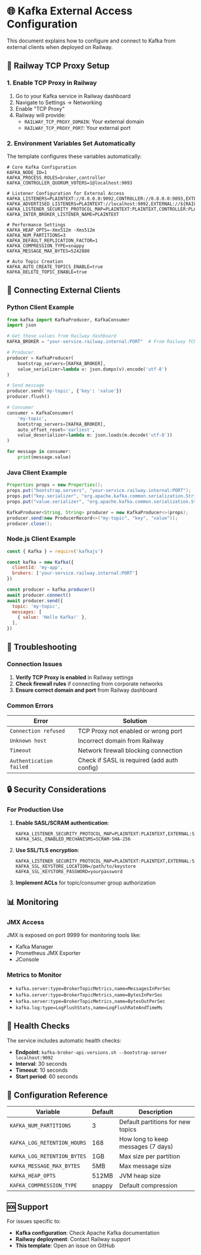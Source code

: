 # 🌐 Kafka External Access Configuration

This document explains how to configure and connect to Kafka from external clients when deployed on Railway.

## 🚀 Railway TCP Proxy Setup

### 1. Enable TCP Proxy in Railway
1. Go to your Kafka service in Railway dashboard
2. Navigate to Settings → Networking
3. Enable "TCP Proxy"
4. Railway will provide:
   - `RAILWAY_TCP_PROXY_DOMAIN`: Your external domain
   - `RAILWAY_TCP_PROXY_PORT`: Your external port

### 2. Environment Variables Set Automatically

The template configures these variables automatically:

```env
# Core Kafka Configuration
KAFKA_NODE_ID=1
KAFKA_PROCESS_ROLES=broker,controller
KAFKA_CONTROLLER_QUORUM_VOTERS=1@localhost:9093

# Listener Configuration for External Access
KAFKA_LISTENERS=PLAINTEXT://0.0.0.0:9092,CONTROLLER://0.0.0.0:9093,EXTERNAL://0.0.0.0:9094
KAFKA_ADVERTISED_LISTENERS=PLAINTEXT://localhost:9092,EXTERNAL://${RAILWAY_TCP_PROXY_DOMAIN}:${RAILWAY_TCP_PROXY_PORT}
KAFKA_LISTENER_SECURITY_PROTOCOL_MAP=PLAINTEXT:PLAINTEXT,CONTROLLER:PLAINTEXT,EXTERNAL:PLAINTEXT
KAFKA_INTER_BROKER_LISTENER_NAME=PLAINTEXT

# Performance Settings
KAFKA_HEAP_OPTS=-Xmx512m -Xms512m
KAFKA_NUM_PARTITIONS=3
KAFKA_DEFAULT_REPLICATION_FACTOR=1
KAFKA_COMPRESSION_TYPE=snappy
KAFKA_MESSAGE_MAX_BYTES=5242880

# Auto Topic Creation
KAFKA_AUTO_CREATE_TOPICS_ENABLE=true
KAFKA_DELETE_TOPIC_ENABLE=true
```

## 📡 Connecting External Clients

### Python Client Example

```python
from kafka import KafkaProducer, KafkaConsumer
import json

# Get these values from Railway dashboard
KAFKA_BROKER = "your-service.railway.internal:PORT"  # From Railway TCP Proxy

# Producer
producer = KafkaProducer(
    bootstrap_servers=[KAFKA_BROKER],
    value_serializer=lambda v: json.dumps(v).encode('utf-8')
)

# Send message
producer.send('my-topic', {'key': 'value'})
producer.flush()

# Consumer
consumer = KafkaConsumer(
    'my-topic',
    bootstrap_servers=[KAFKA_BROKER],
    auto_offset_reset='earliest',
    value_deserializer=lambda m: json.loads(m.decode('utf-8'))
)

for message in consumer:
    print(message.value)
```

### Java Client Example

```java
Properties props = new Properties();
props.put("bootstrap.servers", "your-service.railway.internal:PORT");
props.put("key.serializer", "org.apache.kafka.common.serialization.StringSerializer");
props.put("value.serializer", "org.apache.kafka.common.serialization.StringSerializer");

KafkaProducer<String, String> producer = new KafkaProducer<>(props);
producer.send(new ProducerRecord<>("my-topic", "key", "value"));
producer.close();
```

### Node.js Client Example

```javascript
const { Kafka } = require('kafkajs')

const kafka = new Kafka({
  clientId: 'my-app',
  brokers: ['your-service.railway.internal:PORT']
})

const producer = kafka.producer()
await producer.connect()
await producer.send({
  topic: 'my-topic',
  messages: [
    { value: 'Hello Kafka!' },
  ],
})
```

## 🔧 Troubleshooting

### Connection Issues
1. **Verify TCP Proxy is enabled** in Railway settings
2. **Check firewall rules** if connecting from corporate networks
3. **Ensure correct domain and port** from Railway dashboard

### Common Errors

| Error | Solution |
|-------|----------|
| `Connection refused` | TCP Proxy not enabled or wrong port |
| `Unknown host` | Incorrect domain from Railway |
| `Timeout` | Network firewall blocking connection |
| `Authentication failed` | Check if SASL is required (add auth config) |

## 🔒 Security Considerations

### For Production Use
1. **Enable SASL/SCRAM authentication**:
   ```env
   KAFKA_LISTENER_SECURITY_PROTOCOL_MAP=PLAINTEXT:PLAINTEXT,EXTERNAL:SASL_PLAINTEXT
   KAFKA_SASL_ENABLED_MECHANISMS=SCRAM-SHA-256
   ```

2. **Use SSL/TLS encryption**:
   ```env
   KAFKA_LISTENER_SECURITY_PROTOCOL_MAP=PLAINTEXT:PLAINTEXT,EXTERNAL:SSL
   KAFKA_SSL_KEYSTORE_LOCATION=/path/to/keystore
   KAFKA_SSL_KEYSTORE_PASSWORD=yourpassword
   ```

3. **Implement ACLs** for topic/consumer group authorization

## 📊 Monitoring

### JMX Access
JMX is exposed on port 9999 for monitoring tools like:
- Kafka Manager
- Prometheus JMX Exporter
- JConsole

### Metrics to Monitor
- `kafka.server:type=BrokerTopicMetrics,name=MessagesInPerSec`
- `kafka.server:type=BrokerTopicMetrics,name=BytesInPerSec`
- `kafka.server:type=BrokerTopicMetrics,name=BytesOutPerSec`
- `kafka.log:type=LogFlushStats,name=LogFlushRateAndTimeMs`

## 🚦 Health Checks

The service includes automatic health checks:
- **Endpoint**: `kafka-broker-api-versions.sh --bootstrap-server localhost:9092`
- **Interval**: 30 seconds
- **Timeout**: 10 seconds
- **Start period**: 60 seconds

## 📝 Configuration Reference

| Variable | Default | Description |
|----------|---------|-------------|
| `KAFKA_NUM_PARTITIONS` | 3 | Default partitions for new topics |
| `KAFKA_LOG_RETENTION_HOURS` | 168 | How long to keep messages (7 days) |
| `KAFKA_LOG_RETENTION_BYTES` | 1GB | Max size per partition |
| `KAFKA_MESSAGE_MAX_BYTES` | 5MB | Max message size |
| `KAFKA_HEAP_OPTS` | 512MB | JVM heap size |
| `KAFKA_COMPRESSION_TYPE` | snappy | Default compression |

## 🆘 Support

For issues specific to:
- **Kafka configuration**: Check Apache Kafka documentation
- **Railway deployment**: Contact Railway support
- **This template**: Open an issue on GitHub